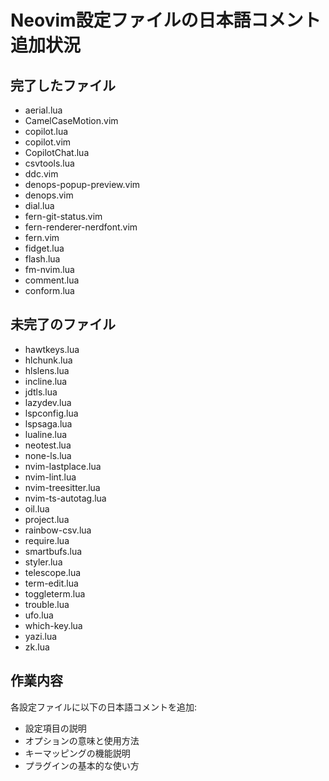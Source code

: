 # Neovim設定ファイルの日本語コメント追加状況

## 完了したファイル

- aerial.lua
- CamelCaseMotion.vim
- copilot.lua
- copilot.vim
- CopilotChat.lua
- csvtools.lua
- ddc.vim
- denops-popup-preview.vim
- denops.vim
- dial.lua
- fern-git-status.vim
- fern-renderer-nerdfont.vim
- fern.vim
- fidget.lua
- flash.lua
- fm-nvim.lua
- comment.lua
- conform.lua

## 未完了のファイル

- hawtkeys.lua
- hlchunk.lua
- hlslens.lua
- incline.lua
- jdtls.lua
- lazydev.lua
- lspconfig.lua
- lspsaga.lua
- lualine.lua
- neotest.lua
- none-ls.lua
- nvim-lastplace.lua
- nvim-lint.lua
- nvim-treesitter.lua
- nvim-ts-autotag.lua
- oil.lua
- project.lua
- rainbow-csv.lua
- require.lua
- smartbufs.lua
- styler.lua
- telescope.lua
- term-edit.lua
- toggleterm.lua
- trouble.lua
- ufo.lua
- which-key.lua
- yazi.lua
- zk.lua

## 作業内容

各設定ファイルに以下の日本語コメントを追加:

- 設定項目の説明
- オプションの意味と使用方法
- キーマッピングの機能説明
- プラグインの基本的な使い方
